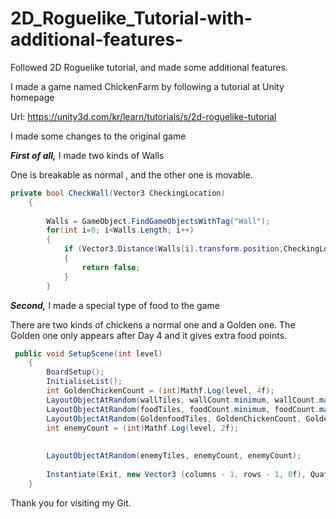 # 2D_Roguelike_Tutorial-with-additional-features-
Followed 2D Roguelike tutorial, and made some additional features. 

I made a game named ChickenFarm by following a tutorial at Unity homepage

Url: 
https://unity3d.com/kr/learn/tutorials/s/2d-roguelike-tutorial

I made some changes to the original game

***First of all,*** I made two kinds of Walls

One is breakable as normal ,
and the other one is movable.


```c#
private bool CheckWall(Vector3 CheckingLocation)
    {
       
        Walls = GameObject.FindGameObjectsWithTag("Wall");
        for(int i=0; i<Walls.Length; i++)
        {
            if (Vector3.Distance(Walls[i].transform.position,CheckingLocation)==0)
            {
                return false;
            }
        }
```



***Second,*** I made a special type of food to the game

There are two kinds of chickens a normal one and a Golden one.
The Golden one only appears after Day 4 and it gives extra food points. 



```c#
 public void SetupScene(int level)
    {
        BoardSetup();
        InitialiseList();
        int GoldenChickenCount = (int)Mathf.Log(level, 4f);
        LayoutObjectAtRandom(wallTiles, wallCount.minimum, wallCount.maximum);
        LayoutObjectAtRandom(foodTiles, foodCount.minimum, foodCount.maximum);
        LayoutObjectAtRandom(GoldenfoodTiles, GoldenChickenCount, GoldenChickenCount);
        int enemyCount = (int)Mathf.Log(level, 2f);
      
      
        LayoutObjectAtRandom(enemyTiles, enemyCount, enemyCount);
        
        Instantiate(Exit, new Vector3 (columns - 1, rows - 1, 0f), Quaternion.identity);
    }
```

Thank you for visiting my Git. 
